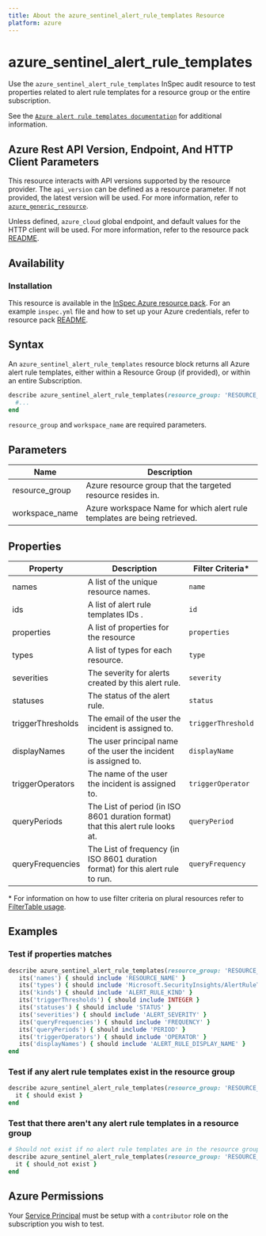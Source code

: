 ```yaml
---
title: About the azure_sentinel_alert_rule_templates Resource
platform: azure
---
```


# azure_sentinel_alert_rule_templates

Use the `azure_sentinel_alert_rule_templates` InSpec audit resource to test properties related to alert rule templates for a resource group or the entire subscription.

See the [`Azure alert rule templates documentation`](https://docs.microsoft.com/en-us/rest/api/securityinsights/alert-rule-templates/list) for additional information.

## Azure Rest API Version, Endpoint, And HTTP Client Parameters

This resource interacts with API versions supported by the resource provider.
The `api_version` can be defined as a resource parameter.
If not provided, the latest version will be used.
For more information, refer to [`azure_generic_resource`](azure_generic_resource.md).

Unless defined, `azure_cloud` global endpoint, and default values for the HTTP client will be used.
For more information, refer to the resource pack [README](../../README.md).

## Availability

### Installation

This resource is available in the [InSpec Azure resource pack](https://github.com/inspec/inspec-azure).
For an example `inspec.yml` file and how to set up your Azure credentials, refer to resource pack [README](../../README.md#Service-Principal).

## Syntax

An `azure_sentinel_alert_rule_templates` resource block returns all Azure alert rule templates, either within a Resource Group (if provided), or within an entire Subscription.

```ruby
describe azure_sentinel_alert_rule_templates(resource_group: 'RESOURCE_GROUP', workspace_name: 'WORKSPACE_NAME') do
  #...
end
```

`resource_group` and `workspace_name` are required parameters.


## Parameters

| Name                           | Description                                                                       |
   |-----------------------------|-----------------------------------------------------------------------------------|
| resource_group                 | Azure resource group that the targeted resource resides in.                       |
| workspace_name                 | Azure workspace Name for which alert rule templates are being retrieved.|

## Properties

| Property        | Description                                            | Filter Criteria<superscript>*</superscript> |
|-----------------|--------------------------------------------------------|-----------------|
| names           | A list of the unique resource names.                   | `name`          |
| ids             | A list of alert rule templates IDs .                   | `id`            |
| properties      | A list of properties for the resource                  | `properties`          |
| types           | A list of types for each resource.                     | `type`          |
| severities      | The severity for alerts created by this alert rule.    | `severity` |
| statuses        | The status of the alert rule.                          | `status` |
| triggerThresholds | The email of the user the incident is assigned to.         | `triggerThreshold` |
| displayNames| The user principal name of the user the incident is assigned to. | `displayName` |
| triggerOperators | The name of the user the incident is assigned to.     | `triggerOperator` |
|queryPeriods| The List of period (in ISO 8601 duration format) that this alert rule looks at. |`queryPeriod`|
|queryFrequencies| The List of frequency (in ISO 8601 duration format) for this alert rule to run.|`queryFrequency`|

<superscript>*</superscript> For information on how to use filter criteria on plural resources refer to [FilterTable usage](https://github.com/inspec/inspec/blob/master/dev-docs/filtertable-usage.md).

## Examples

### Test if properties matches

```ruby
describe azure_sentinel_alert_rule_templates(resource_group: 'RESOURCE_GROUP', workspace_name: 'WORKSPACE_NAME') do
   its('names') { should include 'RESOURCE_NAME' }
   its('types') { should include 'Microsoft.SecurityInsights/AlertRuleTemplates' }
   its('kinds') { should include 'ALERT_RULE_KIND' }
   its('triggerThresholds') { should include INTEGER }
   its('statuses') { should include 'STATUS' }
   its('severities') { should include 'ALERT_SEVERITY' }
   its('queryFrequencies') { should include 'FREQUENCY' }
   its('queryPeriods') { should include 'PERIOD' }
   its('triggerOperators') { should include 'OPERATOR' }
   its('displayNames') { should include 'ALERT_RULE_DISPLAY_NAME' }
end
```

### Test if any alert rule templates exist in the resource group

```ruby
describe azure_sentinel_alert_rule_templates(resource_group: 'RESOURCE_GROUP', workspace_name: 'WORKSPACE_NAME') do
  it { should exist }
end
```

### Test that there aren't any alert rule templates in a resource group

```ruby
# Should not exist if no alert rule templates are in the resource group
describe azure_sentinel_alert_rule_templates(resource_group: 'RESOURCE_GROUP', workspace_name: 'WORKSPACE_NAME') do
  it { should_not exist }
end
```

## Azure Permissions

Your [Service Principal](https://docs.microsoft.com/en-us/azure/azure-resource-manager/resource-group-create-service-principal-portal) must be setup with a `contributor` role on the subscription you wish to test.
